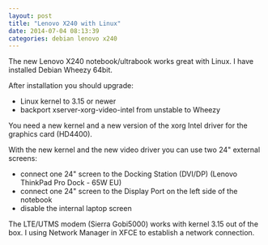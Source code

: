 ```yaml
---
layout: post
title: "Lenovo X240 with Linux"
date: 2014-07-04 08:13:39
categories: debian lenovo x240
---
```


The new Lenovo X240 notebook/ultrabook works great with Linux. I have installed Debian Wheezy 64bit.

After installation you should upgrade:

 * Linux kernel to 3.15 or newer
 * backport xserver-xorg-video-intel from unstable to Wheezy

You need a new kernel and a new version of the xorg Intel driver for the graphics card (HD4400).

With the new kernel and the new video driver you can use two 24" external screens:

 * connect one 24" screen to the Docking Station (DVI/DP) (Lenovo ThinkPad Pro Dock - 65W EU)
 * connect one 24" screen to the Display Port on the left side of the notebook
 * disable the internal laptop screen

The LTE/UTMS modem (Sierra Gobi5000) works with kernel 3.15 out of the box. I using Network Manager in XFCE to establish a network connection.

